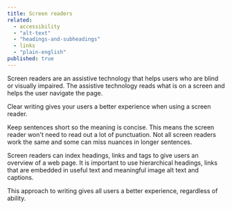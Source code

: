 ```yaml
---
title: Screen readers
related: 
  - accessibility
  - "alt-text"
  - "headings-and-subheadings"
  - links
  - "plain-english"
published: true
---
```


Screen readers are an assistive technology that helps users who are blind or visually impaired. The assistive technology reads what is on a screen and helps the user navigate the page.

Clear writing gives your users a better experience when using a screen reader.

Keep sentences short so the meaning is concise. This means the screen reader won't need to read out a lot of punctuation. Not all screen readers work the same and some can miss nuances in longer sentences.

Screen readers can index headings, links and tags to give users an overview of a web page. It is important to use hierarchical headings, links that are embedded in useful text and meaningful image alt text and captions.

This approach to writing gives all users a better experience, regardless of ability.